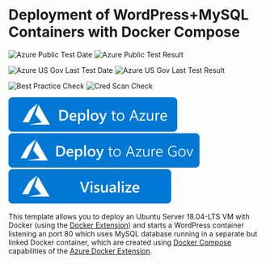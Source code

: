 # Deployment of WordPress+MySQL Containers with Docker Compose

![Azure Public Test Date](https://azurequickstartsservice.blob.core.windows.net/badges/docker-wordpress-mysql/PublicLastTestDate.svg)
![Azure Public Test Result](https://azurequickstartsservice.blob.core.windows.net/badges/docker-wordpress-mysql/PublicDeployment.svg)

![Azure US Gov Last Test Date](https://azurequickstartsservice.blob.core.windows.net/badges/docker-wordpress-mysql/FairfaxLastTestDate.svg)
![Azure US Gov Last Test Result](https://azurequickstartsservice.blob.core.windows.net/badges/docker-wordpress-mysql/FairfaxDeployment.svg)

![Best Practice Check](https://azurequickstartsservice.blob.core.windows.net/badges/docker-wordpress-mysql/BestPracticeResult.svg)
![Cred Scan Check](https://azurequickstartsservice.blob.core.windows.net/badges/docker-wordpress-mysql/CredScanResult.svg)

[![Deploy To Azure](https://raw.githubusercontent.com/Azure/azure-quickstart-templates/master/1-CONTRIBUTION-GUIDE/images/deploytoazure.svg?sanitize=true)](https://portal.azure.com/#create/Microsoft.Template/uri/https%3A%2F%2Fraw.githubusercontent.com%2FAzure%2Fazure-quickstart-templates%2Fmaster%2Fdocker-wordpress-mysql%2Fazuredeploy.json)
[![Deploy To Azure US Gov](https://raw.githubusercontent.com/Azure/azure-quickstart-templates/master/1-CONTRIBUTION-GUIDE/images/deploytoazuregov.svg?sanitize=true)](https://portal.azure.us/#create/Microsoft.Template/uri/https%3A%2F%2Fraw.githubusercontent.com%2FAzure%2Fazure-quickstart-templates%2Fmaster%2Fdocker-wordpress-mysql%2Fazuredeploy.json)
[![Visualize](https://raw.githubusercontent.com/Azure/azure-quickstart-templates/master/1-CONTRIBUTION-GUIDE/images/visualizebutton.svg?sanitize=true)](http://armviz.io/#/?load=https%3A%2F%2Fraw.githubusercontent.com%2FAzure%2Fazure-quickstart-templates%2Fmaster%2Fdocker-wordpress-mysql%2Fazuredeploy.json)
	

This template allows you to deploy an Ubuntu Server 18.04-LTS VM with Docker (using the [Docker Extension][ext])
and starts a WordPress container listening an port 80 which uses MySQL database running
in a separate but linked Docker container, which are created using [Docker Compose][compose]
capabilities of the [Azure Docker Extension][ext].

[ext]: https://github.com/Azure/azure-docker-extension
[compose]: https://docs.docker.com/compose